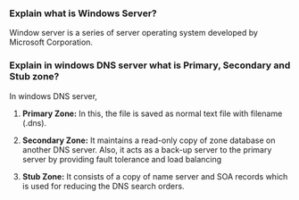 
### Explain what is Windows Server?

Window server is a series of server operating system developed by Microsoft Corporation.

### Explain in windows DNS server what is Primary, Secondary and Stub zone?

In windows DNS server,

1. **Primary Zone:** In this, the file is saved as normal text file with filename (.dns).
    
2. **Secondary Zone:** It maintains a read-only copy of zone database on another DNS server.  Also, it acts as a back-up server to the primary server by providing fault tolerance and load balancing
    
3. **Stub Zone:** It consists of a copy of name server and SOA records which is used for reducing the DNS search orders.

###

###

###


###

###

###

###


###

###

###

###


###

###

###

###

